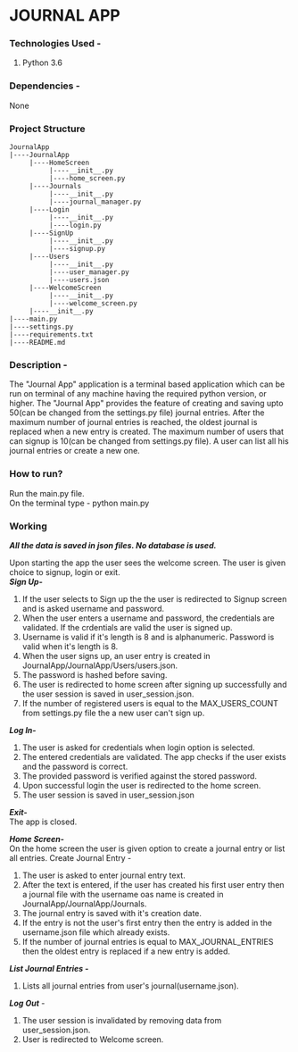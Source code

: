 # JOURNAL APP

### Technologies Used - 
1. Python 3.6

### Dependencies - 
None

### Project Structure
    JournalApp
    |----JournalApp
         |----HomeScreen
              |----__init__.py
              |----home_screen.py
         |----Journals
              |----__init__.py
              |----journal_manager.py
         |----Login
              |----__init__.py
              |----login.py
         |----SignUp
              |----__init__.py
              |----signup.py
         |----Users
              |----__init__.py
              |----user_manager.py
              |----users.json
         |----WelcomeScreen
              |----__init__.py
              |----welcome_screen.py
         |----__init__.py
    |----main.py
    |----settings.py
    |----requirements.txt
    |----README.md

### Description - 
The "Journal App" application is a terminal based application which can be run on terminal of any machine having the required python
version, or higher. The "Journal App" provides the feature of creating and saving upto 50(can be changed from the settings.py file) 
journal entries. After the maximum number of journal entries is reached, the oldest journal is replaced when a new entry is created.
The maximum number of users that can signup is 10(can be changed from settings.py file). A user can list all his journal entries or
create a new one.

### How to run?
Run the main.py file.<br>
On the terminal type - python main.py

### Working
***All the data is saved in json files. No database is used.***

Upon starting the app the user sees the welcome screen. The user is given choice to signup, login or exit.<br>
***Sign Up-***
1. If the user selects to Sign up the the user is redirected to Signup screen and is asked username and password.
2. When the user enters a username and password, the credentials are validated. If the crdentials are valid the user is signed up.
3. Username is valid if it's length is 8 and is alphanumeric. Password is valid when it's length is 8.
4. When the user signs up, an user entry is created in JournalApp/JournalApp/Users/users.json.
5. The password is hashed before saving.
6. The user is redirected to home screen after signing up successfully and the user session is saved in user_session.json.
7. If the number of registered users is equal to the MAX_USERS_COUNT from settings.py file the a new user can't sign up.

***Log In-***<br>
1. The user is asked for credentials when login option is selected.
2. The entered credentials are validated. The app checks if the user exists and the password is correct.
3. The provided password is verified against the stored password.
4. Upon successful login the user is redirected to the home screen.
5. The user session is saved in user_session.json

***Exit-***<br>
The app is closed.

***Home Screen-***<br>
On the home screen the user is given option to create a journal entry or list all entries.
Create Journal Entry - 
1. The user is asked to enter journal entry text.
2. After the text is entered, if the user has created his first user entry then a journal file with the username oas name
   is created in JournalApp/JournalApp/Journals.
3. The journal entry is saved with it's creation date.
4. If the entry is not the user's first entry then the entry is added in the username.json file which already exists.
5. If the number of journal entries is equal to MAX_JOURNAL_ENTRIES then the oldest entry is replaced if a new entry is added.

***List Journal Entries -*** 
1. Lists all journal entries from user's journal(username.json).

***Log Out*** - 
1. The user session is invalidated by removing data from user_session.json.
2. User is redirected to Welcome screen.
